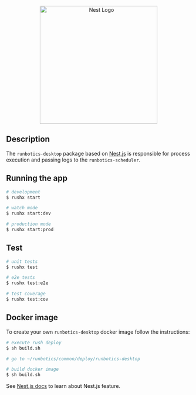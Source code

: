 <p align="center">
  <a href="http://nestjs.com/" target="blank"><img src="https://nestjs.com/img/logo_text.svg" width="320" alt="Nest Logo" /></a>
</p>

[circleci-image]: https://img.shields.io/circleci/build/github/nestjs/nest/master?token=abc123def456
[circleci-url]: https://circleci.com/gh/nestjs/nest


## Description

The `runbotics-desktop` package based on [Nest.js](https://nestjs.com) is responsible for process execution and passing logs to the `runbotics-scheduler`.

## Running the app

```bash
# development
$ rushx start

# watch mode
$ rushx start:dev

# production mode
$ rushx start:prod
```

## Test

```bash
# unit tests
$ rushx test

# e2e tests
$ rushx test:e2e

# test coverage
$ rushx test:cov
```

## Docker image

To create your own `runbotics-desktop` docker image follow the instructions:

```bash
# execute rush deploy
$ sh build.sh

# go to ~/runbotics/common/deploy/runbotics-desktop

# build docker image
$ sh build.sh
```

See [Nest.js docs](https://docs.nestjs.com/) to learn about Nest.js feature.
